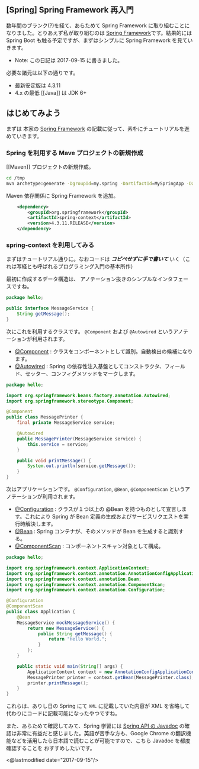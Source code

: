 ## [Spring] Spring Framework 再入門

数年間のブランク(?)を経て、あらためて Spring Framework に取り組むことになりました。とりあえず私が取り組むのは [Spring Framework](http://projects.spring.io/spring-framework/)です。結果的には Spring Boot も触る予定ですが、まずはシンプルに Spring Framework を見ていきます。

- Note: この日記は 2017-09-15 に書きました。

必要な諸元は以下の通りです。

- 最新安定版は 4.3.11
- 4.x の最低 [[Java]] は JDK 6+

## はじめてみよう

まずは 本家の [Spring Framework](http://projects.spring.io/spring-framework/) の記載に従って、素朴にチュートリアルを進めていきます。

### Spring を利用する Mave プロジェクトの新規作成

[[Maven]] プロジェクトの新規作成。

```sh
cd /tmp
mvn archetype:generate -DgroupId=my.spring -DartifactId=MySpringApp -DarchetypeArtifactId=maven-archetype-quickstart -DinteractiveMode=false
```

Maven 依存関係に Spring Framework を追加。

```xml
    <dependency>
        <groupId>org.springframework</groupId>
        <artifactId>spring-context</artifactId>
        <version>4.3.11.RELEASE</version>
    </dependency>
```

### spring-context を利用してみる

まずはチュートリアル通りに。なおコードは ***コピペせずに手で書いて*** いく（これは写経とも呼ばれるプログラミング入門の基本所作）

最初に作成するデータ構造は、 アノテーション抜きのシンプルなインタフェースですね。

```java
package hello;

public interface MessageService {
    String getMessage();
}
```

次にこれを利用するクラスです。 `@Component` および `@Autowired` というアノテーションが利用されます。

- [@Component](https://docs.spring.io/spring-framework/docs/current/javadoc-api/org/springframework/stereotype/Component.html) : クラスをコンポーネントとして識別。自動検出の候補になります。
- [@Autowired](https://docs.spring.io/spring/docs/current/javadoc-api/org/springframework/beans/factory/annotation/Autowired.html) : Spring の依存性注入基盤としてコンストラクタ、フィールド、セッター、コンフィグメソッドをマークします。

```java
package hello;

import org.springframework.beans.factory.annotation.Autowired;
import org.springframework.stereotype.Component;

@Component
public class MessagePrinter {
    final private MessageService service;

    @Autowired
    public MessagePrinter(MessageService service) {
        this.service = service;
    }

    public void printMessage() {
        System.out.println(service.getMessage());
    }
}
```

次はアプリケーションです。 `@Configuration`, `@Bean`, `@ComponentScan` というアノテーションが利用されます。

- [@Configuration](https://docs.spring.io/spring-framework/docs/current/javadoc-api/org/springframework/context/annotation/Configuration.html) : クラスが１つ以上の @Bean を持つものとして宣言します。これにより Spring が Bean 定義の生成およびサービスリクエストを実行時解決します。
- [@Bean](https://docs.spring.io/spring-framework/docs/current/javadoc-api/org/springframework/context/annotation/Bean.html) : Spring コンテナが、そのメソッドが Bean を生成すると識別する。
- [@ComponentScan](https://docs.spring.io/spring/docs/current/javadoc-api/org/springframework/context/annotation/ComponentScan.html) : コンポーネントスキャン対象として構成。

```java
package hello;

import org.springframework.context.ApplicationContext;
import org.springframework.context.annotation.AnnotationConfigApplicationContext;
import org.springframework.context.annotation.Bean;
import org.springframework.context.annotation.ComponentScan;
import org.springframework.context.annotation.Configuration;

@Configuration
@ComponentScan
public class Application {
    @Bean
    MessageService mockMessageService() {
        return new MessageService() {
            public String getMessage() {
                return "Hello World.";
            }
        };
    }

    public static void main(String[] args) {
        ApplicationContext context = new AnnotationConfigApplicationContext(Application.class);
        MessagePrinter printer = context.getBean(MessagePrinter.class);
        printer.printMessage();
    }
}
```

これらは、ありし日の Spring にて `XML` に記載していた内容が XML を省略して代わりにコードに記載可能になったやつですね。

また、あらためて確認してみて、Spring 学習には [Spring API の Javadoc](https://docs.spring.io/spring-framework/docs/current/javadoc-api/overview-summary.html) の確認は非常に有益だと感じました。英語が苦手な方も、Google Chrome の翻訳機能などを活用したら日本語で読むことが可能ですので、こちら Javadoc を都度確認することを おすすめしたいです。

<@lastmodified date="2017-09-15"/>
